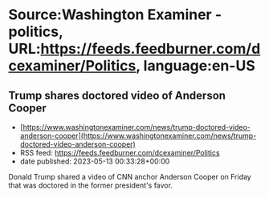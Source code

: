 # Source:Washington Examiner - politics, URL:https://feeds.feedburner.com/dcexaminer/Politics, language:en-US

## Trump shares doctored video of Anderson Cooper
 - [https://www.washingtonexaminer.com/news/trump-doctored-video-anderson-cooper](https://www.washingtonexaminer.com/news/trump-doctored-video-anderson-cooper)
 - RSS feed: https://feeds.feedburner.com/dcexaminer/Politics
 - date published: 2023-05-13 00:33:28+00:00

Donald Trump shared a video of CNN anchor Anderson Cooper on Friday that was doctored in the former president's favor.

